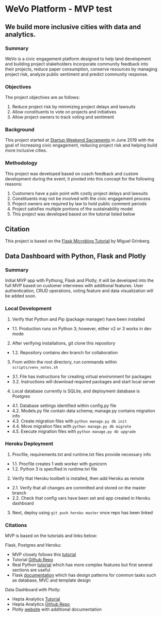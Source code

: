 # WeVo Platform - MVP test

## We build more inclusive cities with data and analytics.

### Summary

WeVo is a civic engagement platform designed to help land development and building project stakeholders incorporate community feedback into their projects, reduce paper consumption, conserve resources by managing project risk, analyze public sentiment and predict community response.

### Objectives

The project objectives are as follows:

1. Reduce project risk by minimizing project delays and lawsuits
2. Allow constituents to vote on projects and initiatives
3. Allow project owners to track voting and sentiment

### Background

This project started at [Startup Weekend Sacramento](http://communities.techstars.com/usa/sacramento/startup-weekend/14400) in June 2019 with the goal of increasing civic engagement, reducing project risk and helping build more inclusive cities.

### Methodology

This project was developed based on coach feedback and custom development during the event; it pivoted into this concept for the following reasons:

1. Customers have a pain point with costly project delays and lawsuits
2. Constituents may not be involved with the civic engagement process
3. Project owners are required by law to hold public comment periods
4. Project satisfies multiple portions of the sustainability model
5. This project was developed based on the tutorial listed below

## Citation

This project is based on the [Flask Microblog
Tutorial](https://blog.miguelgrinberg.com/post/the-flask-mega-tutorial-part-i-hello-world)
by Miguel Grinberg.

## Data Dashboard with Python, Flask and Plotly

### Summary

Initial MVP app with Pythong, Flask and Plotly; it will be developed into the full MVP based on customer interviews with additional features. User authentication, CRUD operations, voting feature and data visualization will be added soon.

### Local Development

1. Verify that Python and Pip (package manager) have been installed
* 1.1. Production runs on Python 3; however, either v2 or 3 works in dev mode
2. After verifying installations, git clone this repository
* 1.2. Repository contains dev branch for collaboration
3. From within the root directory, run commands within `scripts/venv_notes.sh`
* 3.1. File has instructions for creating virtual environment for packages
* 3.2. Instructions will download required packages and start local server
4. Local database currently is SQLite, and deployment database is Postgres
* 4.1. Database settings identified within config.py file
* 4.2. Models.py file contain data schema; manage.py contains migration info
* 4.3. Create migration files with `python manage.py db init`
* 4.4. Move migration files with `python manage.py db migrate`
* 4.5. Execute migration files with `python manage.py db upgrade`

### Heroku Deployment

1. Procfile, requirements.txt and runtime.txt files provide necessary info
* 1.1. Procfile creates 1 web worker with gunicorn
* 1.2. Python 3 is specified in runtime.txt file
2. Verify that Heroku toolbelt is installed, then add Heroku as remote
* 2.1. Verify that all changes are committed and stored on the master branch
* 2.2. Check that config vars have been set and app created in Heroku dashboard
3. Next, deploy using `git push heroku master` once repo has been linked

### Citations

MVP is based on the tutorials and links below:

Flask, Postgres and Heroku:
* MVP closely follows this [tutorial](https://medium.com/@dushan14/create-a-web-application-with-python-flask-postgresql-and-deploy-on-heroku-243d548335cc)
* Tutorial [Github Repo](https://github.com/dushan14/books-store)
* Real Python [tutorial](https://realpython.com/flask-by-example-part-1-project-setup/) which has more complex features but first several sections are useful
* Flask [documentation](http://flask.pocoo.org/docs/1.0/patterns/#patterns) which has design patterns for common tasks such as database, MVC and template design

Data Dashboard with Plotly:
* Hepta Analytics [Tutorial](https://blog.heptanalytics.com/2018/08/07/flask-plotly-dashboard/)
* Hepta Analytics [Github Repo](https://github.com/yvonnegitau/flask-Dashboard)
* Plotly [website](https://plot.ly/products/dash/) with additional documentation
